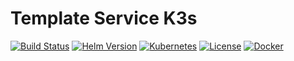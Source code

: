 # Template Service K3s

[![Build Status](https://jenkins.ravcube.com/buildStatus/icon?job=PR%20Public/PR%20Template%20Service%20K3s&style=plastic)](https://jenkins.ravcube.com/job/PR%20Public/job/PR%20Template%20Service%20K3s/lastBuild/pipeline-overview/)
[![Helm Version](https://img.shields.io/badge/helm-v3-blue?logo=helm&style=plastic)](https://helm.sh/)
[![Kubernetes](https://img.shields.io/badge/kubernetes-K3s-orange?logo=kubernetes&style=plastic)](https://k3s.io/)
[![License](https://img.shields.io/github/license/KNOSERO/template_service_k3s?style=plastic)](LICENSE)
[![Docker](https://img.shields.io/badge/Docker-Image-blue?logo=docker&style=plastic)](https://hub.docker.com/_/hello-world)
